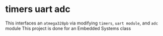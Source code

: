 # timers uart adc
 This interfaces an `atmega328pb` via modifying `timers`, `uart module`, and `adc` module
 This project is done for an Embedded Systems class
